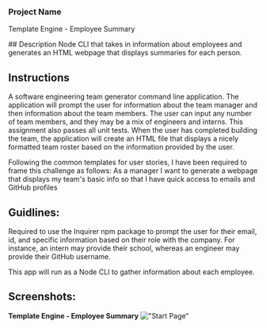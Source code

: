 ### Project Name 
Template Engine - Employee Summary

## Description
Node CLI that takes in information about employees and generates an HTML webpage that displays summaries for each person.

## Instructions
A software engineering team generator command line application. The application will prompt the user for information about the team manager and then information about the team members. The user can input any number of team members, and they may be a mix of engineers and interns.
This assignment also passes all unit tests. When the user has completed building the team, the application will create an HTML file that displays a nicely formatted team roster based on the information provided by the user. 

Following the common templates for user stories, I have been required to frame this challenge as follows:
As a manager
I want to generate a webpage that displays my team's basic info
so that I have quick access to emails and GitHub profiles

## Guidlines:
Required to use the Inquirer npm package to prompt the user for their email, id, and specific information based on their role with the company. For instance, an intern may provide their school, whereas an engineer may provide their GitHub username.

This app will run as a Node CLI to gather information about each employee.

## Screenshots:

**Template Engine - Employee Summary**
!["Start Page"](Screenshots/mainPage.png "Start page.")

